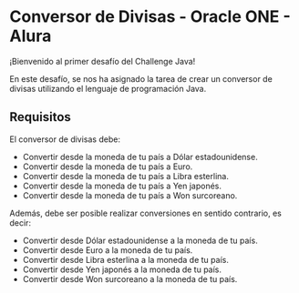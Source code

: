 # Conversor de Divisas - Oracle ONE - Alura

¡Bienvenido al primer desafío del Challenge Java!

En este desafío, se nos ha asignado la tarea de crear un conversor de divisas utilizando el lenguaje de programación Java.
## Requisitos

El conversor de divisas debe:
- Convertir desde la moneda de tu país a Dólar estadounidense.
- Convertir desde la moneda de tu país a Euro.
- Convertir desde la moneda de tu país a Libra esterlina.
- Convertir desde la moneda de tu país a Yen japonés.
- Convertir desde la moneda de tu país a Won surcoreano.

Además, debe ser posible realizar conversiones en sentido contrario, es decir:
- Convertir desde Dólar estadounidense a la moneda de tu país.
- Convertir desde Euro a la moneda de tu país.
- Convertir desde Libra esterlina a la moneda de tu país.
- Convertir desde Yen japonés a la moneda de tu país.
- Convertir desde Won surcoreano a la moneda de tu país.

